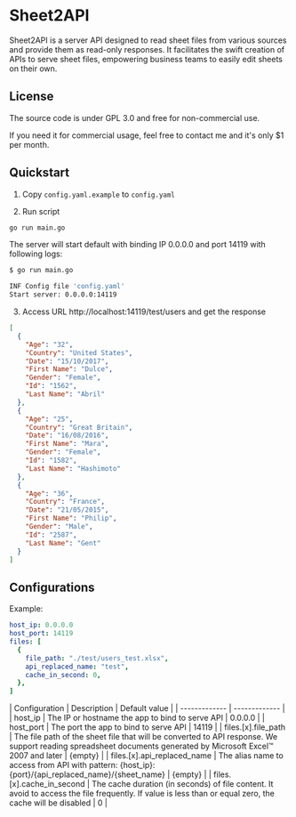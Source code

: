 # Sheet2API

Sheet2API is a server API designed to read sheet files from various sources and provide them as read-only responses. It facilitates the swift creation of APIs to serve sheet files, empowering business teams to easily edit sheets on their own.

## License

The source code is under GPL 3.0 and free for non-commercial use.

If you need it for commercial usage, feel free to contact me and it's only $1 per month.

## Quickstart

1. Copy `config.yaml.example` to `config.yaml`

2. Run script

```bash
go run main.go
```

The server will start default with binding IP 0.0.0.0 and port 14119 with following logs:

```bash
$ go run main.go

INF Config file 'config.yaml'
Start server: 0.0.0.0:14119
```

3. Access URL http://localhost:14119/test/users and get the response

```json
[
  {
    "Age": "32",
    "Country": "United States",
    "Date": "15/10/2017",
    "First Name": "Dulce",
    "Gender": "Female",
    "Id": "1562",
    "Last Name": "Abril"
  },
  {
    "Age": "25",
    "Country": "Great Britain",
    "Date": "16/08/2016",
    "First Name": "Mara",
    "Gender": "Female",
    "Id": "1582",
    "Last Name": "Hashimoto"
  },
  {
    "Age": "36",
    "Country": "France",
    "Date": "21/05/2015",
    "First Name": "Philip",
    "Gender": "Male",
    "Id": "2587",
    "Last Name": "Gent"
  }
]
```

## Configurations

Example:
```yaml
host_ip: 0.0.0.0
host_port: 14119
files: [
  {
    file_path: "./test/users_test.xlsx",
    api_replaced_name: "test",
    cache_in_second: 0,
  },
]
```

| Configuration | Description | Default value |
| ------------- | ------------- |
| host_ip  | The IP or hostname the app to bind to serve API | 0.0.0.0 |
| host_port | The port the app to bind to serve API | 14119 |
| files.[x].file_path | The file path of the sheet file that will be converted to API response. We support reading spreadsheet documents generated by Microsoft Excel™ 2007 and later | {empty} |
| files.[x].api_replaced_name | The alias name to access from API with pattern: {host_ip}:{port}/{api_replaced_name}/{sheet_name} | {empty} |
| files.[x].cache_in_second | The cache duration (in seconds) of file content. It avoid to access the file frequently. If value is less than or equal zero, the cache will be disabled | 0 |

